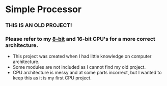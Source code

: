 # Simple Processor
### THIS IS AN OLD PROJECT!
### Please refer to my [8-bit](https://github.com/mankelly/VerilogProjects/tree/master/8-bit%20CPU) and 16-bit CPU's for a more correct architecture.

- This project was created when I had little knowledge on computer architecture.
- Some modules are not included as I cannot find my old project.
- CPU architecture is messy and at some parts incorrect, but I wanted to keep this as it is my first CPU project.

